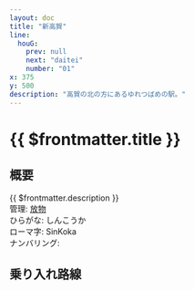 ```yaml
---
layout: doc
title: "新高賀"
line:
  houG:
    prev: null
    next: "daitei"
    number: "01"
x: 375
y: 500
description: "高賀の北の方にあるゆれつばめの駅。"
---
```


# {{ $frontmatter.title }}
<!-- ![高賀駅を正面から見ている](/img/tour/koka.webp) -->

## 概要
{{ $frontmatter.description }}  
管理: [放物](/company/houbutu/index.md)  
ひらがな: しんこうか  
ローマ字: SinKoka  
ナンバリング: <Numberling />

## 乗り入れ路線
<LineInfo />